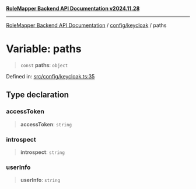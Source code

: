 [**RoleMapper Backend API Documentation v2024.11.28**](../../../README.md)

***

[RoleMapper Backend API Documentation](../../../modules.md) / [config/keycloak](../README.md) / paths

# Variable: paths

> `const` **paths**: `object`

Defined in: [src/config/keycloak.ts:35](https://github.com/FlowCraft-AG/RoleMapper/blob/cdd9e5010cc7adeee46f58ea0abd91d186332c1d/backend/src/config/keycloak.ts#L35)

## Type declaration

### accessToken

> **accessToken**: `string`

### introspect

> **introspect**: `string`

### userInfo

> **userInfo**: `string`
